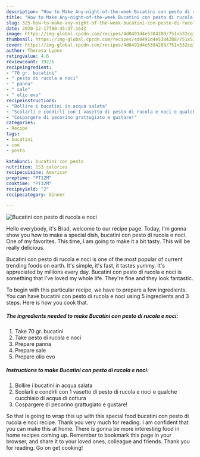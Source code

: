 ```yaml
---
description: "How to Make Any-night-of-the-week Bucatini con pesto di rucola e noci"
title: "How to Make Any-night-of-the-week Bucatini con pesto di rucola e noci"
slug: 325-how-to-make-any-night-of-the-week-bucatini-con-pesto-di-rucola-e-noci
date: 2020-12-17T00:45:37.164Z
image: https://img-global.cpcdn.com/recipes/4d0491d4e5384288/751x532cq70/bucatini-con-pesto-di-rucola-e-noci-recipe-main-photo.jpg
thumbnail: https://img-global.cpcdn.com/recipes/4d0491d4e5384288/751x532cq70/bucatini-con-pesto-di-rucola-e-noci-recipe-main-photo.jpg
cover: https://img-global.cpcdn.com/recipes/4d0491d4e5384288/751x532cq70/bucatini-con-pesto-di-rucola-e-noci-recipe-main-photo.jpg
author: Theresa Lyons
ratingvalue: 4.6
reviewcount: 19226
recipeingredient:
- "70 gr. bucatini"
- " pesto di rucola e noci"
- " panna"
- " sale"
- " olio evo"
recipeinstructions:
- "Bollire i bucatini in acqua salata"
- "Scolarli e condirli con 1 vasetto di pesto di rucola e noci e qualche cucchiaio di acqua di cottura"
- "Cospargere di pecorino grattugiato e gustare!"
categories:
- Recipe
tags:
- bucatini
- con
- pesto

katakunci: bucatini con pesto 
nutrition: 153 calories
recipecuisine: American
preptime: "PT12M"
cooktime: "PT32M"
recipeyield: "2"
recipecategory: Dinner

---
```



![Bucatini con pesto di rucola e noci](https://img-global.cpcdn.com/recipes/4d0491d4e5384288/751x532cq70/bucatini-con-pesto-di-rucola-e-noci-recipe-main-photo.jpg)

Hello everybody, it's Brad, welcome to our recipe page. Today, I'm gonna show you how to make a special dish, bucatini con pesto di rucola e noci. One of my favorites. This time, I am going to make it a bit tasty. This will be really delicious.



Bucatini con pesto di rucola e noci is one of the most popular of current trending foods on earth. It's simple, it's fast, it tastes yummy. It's appreciated by millions every day. Bucatini con pesto di rucola e noci is something that I've loved my whole life. They're fine and they look fantastic.


To begin with this particular recipe, we have to prepare a few ingredients. You can have bucatini con pesto di rucola e noci using 5 ingredients and 3 steps. Here is how you cook that.

<!--inarticleads1-->

##### The ingredients needed to make Bucatini con pesto di rucola e noci:

1. Take 70 gr. bucatini
1. Take  pesto di rucola e noci
1. Prepare  panna
1. Prepare  sale
1. Prepare  olio evo




<!--inarticleads2-->

##### Instructions to make Bucatini con pesto di rucola e noci:

1. Bollire i bucatini in acqua salata
1. Scolarli e condirli con 1 vasetto di pesto di rucola e noci e qualche cucchiaio di acqua di cottura
1. Cospargere di pecorino grattugiato e gustare!




So that is going to wrap this up with this special food bucatini con pesto di rucola e noci recipe. Thank you very much for reading. I am confident that you can make this at home. There is gonna be more interesting food in home recipes coming up. Remember to bookmark this page in your browser, and share it to your loved ones, colleague and friends. Thank you for reading. Go on get cooking!
